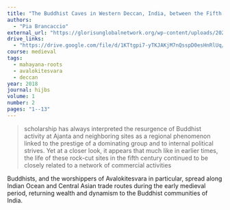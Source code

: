 ```yaml
---
title: "The Buddhist Caves in Western Deccan, India, between the Fifth and Sixth Centuries"
authors:
  - "Pia Brancaccio"
external_url: "https://glorisunglobalnetwork.org/wp-content/uploads/2020/04/hualin1.2_brancaccio.pdf"
drive_links:
  - "https://drive.google.com/file/d/1KTtgpi7-yTKJAKjM7nQsspD0esHnRlUq/view?usp=sharing"
course: medieval
tags:
  - mahayana-roots
  - avalokitesvara
  - deccan
year: 2018
journal: hijbs
volume: 1
number: 2
pages: "1--13"
---
```


> scholarship has always interpreted the resurgence of Buddhist activity at Ajanta and neighboring sites as a regional phenomenon linked to the prestige of a dominating group and to internal political strives.
> Yet at a closer look, it appears that much like in earlier times, the life of these rock-cut sites in the fifth century continued to be closely related to a network of commercial activities

Buddhists, and the worshippers of Avalokitesvara in particular, spread along Indian Ocean and Central Asian trade routes during the early medieval period, returning wealth and dynamism to the Buddhist communities of India.
